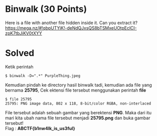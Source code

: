 # Binwalk (30 Points)
Here is a file with another file hidden inside it. Can you extract it? https://mega.nz/#!qbpUTYiK!-deNdQJxsQS8bTSMxeUOtpEclCI-zpK7tbJiKV0tXYY
# Solved
Ketik perintah
```
$ binwalk -D=".*" PurpleThing.jpeg
```
Kemudian pindah ke directory hasil binwalk tadi, kemudian ada file yang bernama <b>25795</b>, Cek ektensi file tersebut menggunakan perintah <b>file</b>
```
$ file 25795
25795: PNG image data, 802 x 118, 8-bit/color RGBA, non-interlaced
```
File tersebut adalah sebuah gambar yang berektensi <b>PNG</b>. Maka dari itu mari kita ubah nama file tersebut menjadi <b>25795.png</b> dan buka gambar tersebut! <br>
Flag : <b>ABCTF{b1nw4lk_is_us3ful}</b>

